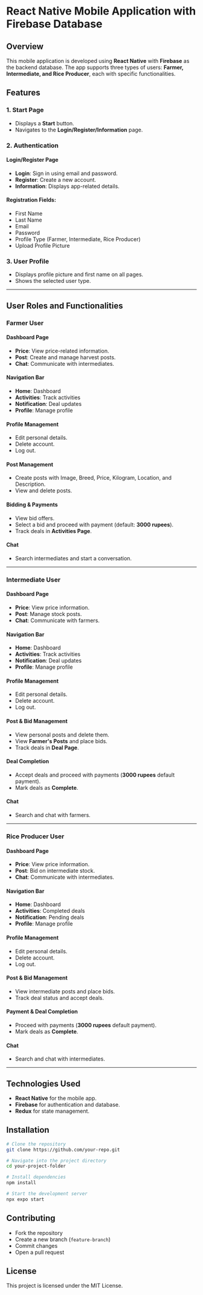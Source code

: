 # React Native Mobile Application with Firebase Database

## Overview
This mobile application is developed using **React Native** with **Firebase** as the backend database. The app supports three types of users: **Farmer, Intermediate, and Rice Producer**, each with specific functionalities.

## Features

### 1. Start Page
- Displays a **Start** button.
- Navigates to the **Login/Register/Information** page.

### 2. Authentication
#### Login/Register Page
- **Login**: Sign in using email and password.
- **Register**: Create a new account.
- **Information**: Displays app-related details.

#### Registration Fields:
- First Name
- Last Name
- Email
- Password
- Profile Type (Farmer, Intermediate, Rice Producer)
- Upload Profile Picture

### 3. User Profile
- Displays profile picture and first name on all pages.
- Shows the selected user type.

---

## User Roles and Functionalities

### **Farmer User**
#### Dashboard Page
- **Price**: View price-related information.
- **Post**: Create and manage harvest posts.
- **Chat**: Communicate with intermediates.

#### Navigation Bar
- **Home**: Dashboard
- **Activities**: Track activities
- **Notification**: Deal updates
- **Profile**: Manage profile

#### Profile Management
- Edit personal details.
- Delete account.
- Log out.

#### Post Management
- Create posts with Image, Breed, Price, Kilogram, Location, and Description.
- View and delete posts.

#### Bidding & Payments
- View bid offers.
- Select a bid and proceed with payment (default: **3000 rupees**).
- Track deals in **Activities Page**.

#### Chat
- Search intermediates and start a conversation.

---

### **Intermediate User**
#### Dashboard Page
- **Price**: View price information.
- **Post**: Manage stock posts.
- **Chat**: Communicate with farmers.

#### Navigation Bar
- **Home**: Dashboard
- **Activities**: Track activities
- **Notification**: Deal updates
- **Profile**: Manage profile

#### Profile Management
- Edit personal details.
- Delete account.
- Log out.

#### Post & Bid Management
- View personal posts and delete them.
- View **Farmer's Posts** and place bids.
- Track deals in **Deal Page**.

#### Deal Completion
- Accept deals and proceed with payments (**3000 rupees** default payment).
- Mark deals as **Complete**.

#### Chat
- Search and chat with farmers.

---

### **Rice Producer User**
#### Dashboard Page
- **Price**: View price information.
- **Post**: Bid on intermediate stock.
- **Chat**: Communicate with intermediates.

#### Navigation Bar
- **Home**: Dashboard
- **Activities**: Completed deals
- **Notification**: Pending deals
- **Profile**: Manage profile

#### Profile Management
- Edit personal details.
- Delete account.
- Log out.

#### Post & Bid Management
- View intermediate posts and place bids.
- Track deal status and accept deals.

#### Payment & Deal Completion
- Proceed with payments (**3000 rupees** default payment).
- Mark deals as **Complete**.

#### Chat
- Search and chat with intermediates.

---

## Technologies Used
- **React Native** for the mobile app.
- **Firebase** for authentication and database.
- **Redux** for state management.

## Installation
```sh
# Clone the repository
git clone https://github.com/your-repo.git

# Navigate into the project directory
cd your-project-folder

# Install dependencies
npm install

# Start the development server
npx expo start
```

## Contributing
- Fork the repository
- Create a new branch (`feature-branch`)
- Commit changes
- Open a pull request

## License
This project is licensed under the MIT License.
